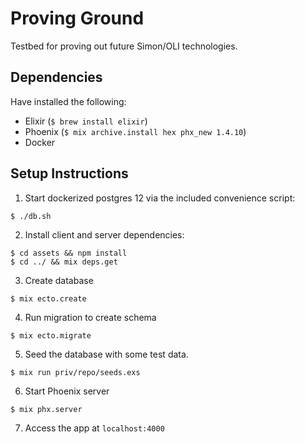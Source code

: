 # Proving Ground

Testbed for proving out future Simon/OLI technologies.

## Dependencies

Have installed the following:

- Elixir (`$ brew install elixir`)
- Phoenix (`$ mix archive.install hex phx_new 1.4.10`)
- Docker

## Setup Instructions

1. Start dockerized postgres 12 via the included convenience script:
```
$ ./db.sh
```
2. Install client and server dependencies:
```
$ cd assets && npm install
$ cd ../ && mix deps.get
```
3. Create database
```
$ mix ecto.create
```
4. Run migration to create schema
```
$ mix ecto.migrate
```
5. Seed the database with some test data.
```
$ mix run priv/repo/seeds.exs
```
6. Start Phoenix server
```
$ mix phx.server
```
7. Access the app at `localhost:4000`



